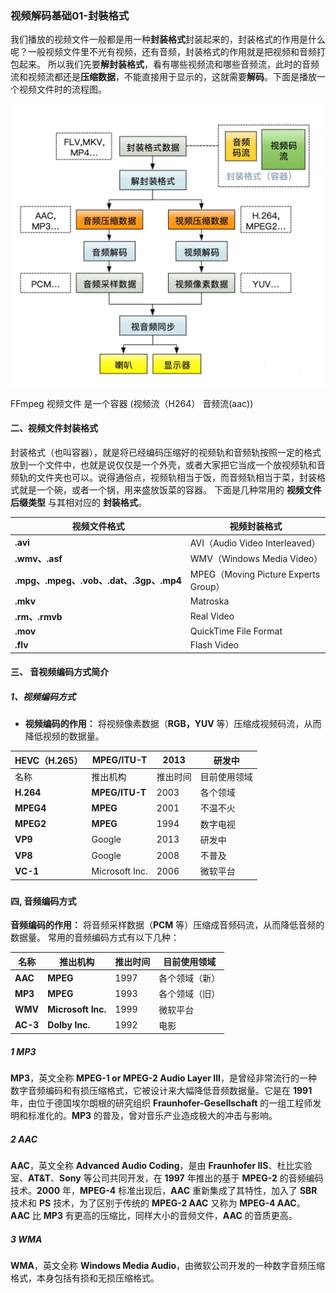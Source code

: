 ### 视频解码基础01-封裝格式

​		我们播放的视频文件一般都是用一种**封装格式**封装起来的，封装格式的作用是什么呢？一般视频文件里不光有视频，还有音频，封装格式的作用就是把视频和音频打包起来。 所以我们先要**解封装格式**，看有哪些视频流和哪些音频流，此时的音频流和视频流都还是**压缩数据**，不能直接用于显示的，这就需要**解码**。下面是播放一个视频文件时的流程图。

![1](img/4.png)

FFmpeg  视频文件  是一个容器  (视频流（H264）  音频流(aac))



#### 二、视频文件封装格式

封装格式（也叫容器），就是将已经编码压缩好的视频轨和音频轨按照一定的格式放到一个文件中，也就是说仅仅是一个外壳，或者大家把它当成一个放视频轨和音频轨的文件夹也可以。说得通俗点，视频轨相当于饭，而音频轨相当于菜，封装格式就是一个碗，或者一个锅，用来盛放饭菜的容器。 下面是几种常用的 **视频文件后缀类型** 与其相对应的 **封装格式**。

| 视频文件格式                            | 视频封装格式                         |
| --------------------------------------- | ------------------------------------ |
| **.avi**                                | AVI（Audio Video Interleaved）       |
| **.wmv、.asf**                          | WMV（Windows Media Video）           |
| **.mpg、.mpeg、.vob、.dat、.3gp、.mp4** | MPEG（Moving Picture Experts Group） |
| **.mkv**                                | Matroska                             |
| **.rm、.rmvb**                          | Real Video                           |
| **.mov**                                | QuickTime File Format                |
| **.flv**                                | Flash Video                          |

 

#### 三、 音视频编码方式简介

##### 1、视频编码方式

- **视频编码的作用：** 将视频像素数据（**RGB，YUV** 等）压缩成视频码流，从而降低视频的数据量。

| **HEVC（H.265）** | **MPEG/ITU-T** | 2013     | 研发中       |
| ----------------- | -------------- | -------- | ------------ |
| 名称              | 推出机构       | 推出时间 | 目前使用领域 |
| **H.264**         | **MPEG/ITU-T** | 2003     | 各个领域     |
| **MPEG4**         | **MPEG**       | 2001     | 不温不火     |
| **MPEG2**         | **MPEG**       | 1994     | 数字电视     |
| **VP9**           | Google         | 2013     | 研发中       |
| **VP8**           | Google         | 2008     | 不普及       |
| **VC-1**          | Microsoft Inc. | 2006     | 微软平台     |

### 

#### 四, 音频编码方式

**音频编码的作用：** 将音频采样数据（**PCM** 等）压缩成音频码流，从而降低音频的数据量。 常用的音频编码方式有以下几种：

| 名称     | 推出机构           | 推出时间 | 目前使用领域   |
| -------- | ------------------ | -------- | -------------- |
| **AAC**  | **MPEG**           | 1997     | 各个领域（新） |
| **MP3**  | **MPEG**           | 1993     | 各个领域（旧） |
| **WMV**  | **Microsoft Inc.** | 1999     | 微软平台       |
| **AC-3** | **Dolby Inc.**     | 1992     | 电影           |



##### 1  MP3

**MP3**，英文全称 **MPEG-1 or MPEG-2 Audio Layer III**，是曾经非常流行的一种数字音频编码和有损压缩格式，它被设计来大幅降低音频数据量。它是在 **1991** 年，由位于德国埃尔朗根的研究组织 **Fraunhofer-Gesellschaft** 的一组工程师发明和标准化的。**MP3** 的普及，曾对音乐产业造成极大的冲击与影响。

##### 2 AAC

**AAC**，英文全称 **Advanced Audio Coding**，是由 **Fraunhofer IIS**、杜比实验室、**AT&T**、**Sony** 等公司共同开发，在 **1997** 年推出的基于 **MPEG-2** 的音频编码技术。**2000** 年，**MPEG-4** 标准出现后，**AAC** 重新集成了其特性，加入了 **SBR** 技术和 **PS** 技术，为了区别于传统的 **MPEG-2 AAC** 又称为 **MPEG-4 AAC**。 **AAC** 比 **MP3** 有更高的压缩比，同样大小的音频文件，**AAC** 的音质更高。

##### 3 WMA

**WMA**，英文全称 **Windows Media Audio**，由微软公司开发的一种数字音频压缩格式，本身包括有损和无损压缩格式。

 
